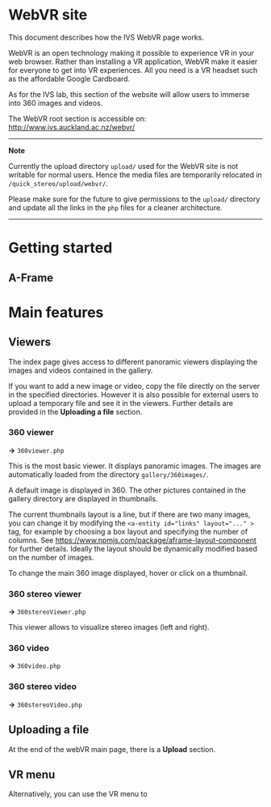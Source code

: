 # WebVR site

This document describes how the IVS WebVR page works.

WebVR is an open technology making it possible to experience VR in your web browser. Rather than installing a VR application, WebVR make it easier for everyone to get into VR experiences. All you need is a VR headset such as the affordable Google Cardboard.

As for the IVS lab, this section of the website will allow users to immerse into 360 images and videos.

The WebVR root section is accessible on: http://www.ivs.auckland.ac.nz/webvr/

---
**Note**

Currently the upload directory `upload/` used for the WebVR site is not writable for normal users.
Hence the media files are temporarily relocated in  `/quick_stereo/upload/webvr/`.

Please make sure for the future to give permissions to the `upload/` directory and update all the links in the `php` files for a cleaner architecture.

---

# Getting started

## A-Frame

# Main features

## Viewers

The index page gives access to different panoramic viewers displaying the images and videos contained in the gallery.

If you want to add a new image or video, copy the file directly on the server in the specified directories. However it is also possible for external users to upload a temporary file and see it in the viewers. Further details are provided in the **Uploading a file** section.

### 360 viewer
**->** `360viewer.php`

This is the most basic viewer. It displays panoramic images. The images are automatically loaded from the directory `gallery/360images/`.

A default image is displayed in 360. The other pictures contained in the gallery directory are displayed in thumbnails.

The current thumbnails layout is a line, but if there are two many images, you can change it by modifying the  `<a-entity id="links" layout="..." >` tag, for example by choosing a box layout and specifying the number of columns. See https://www.npmjs.com/package/aframe-layout-component for further details. Ideally the layout should be dynamically modified based on the number of images.

To change the main 360 image displayed, hover or click on a thumbnail.

### 360 stereo viewer
**->** `360stereoViewer.php`

This viewer allows to visualize stereo images (left and right). 

### 360 video
**->** `360video.php`

### 360 stereo video
**->** `360stereoVideo.php`

## Uploading a file

At the end of the webVR main page, there is a **Upload** section.

## VR menu

Alternatively, you can use the VR menu to
